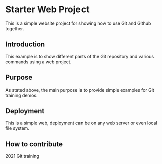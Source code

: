 # Starter Web Project

This is a simple website project for showing how to use Git and Github together.


## Introduction

This example is to show different parts of the Git repository and various commands using a web project.

## Purpose

As stated above, the main purpose is to provide simple examples for Git training demos.

## Deployment

This is a simple web, deployment can be on any web server or even local file system.

## How to contribute

2021 Git training
